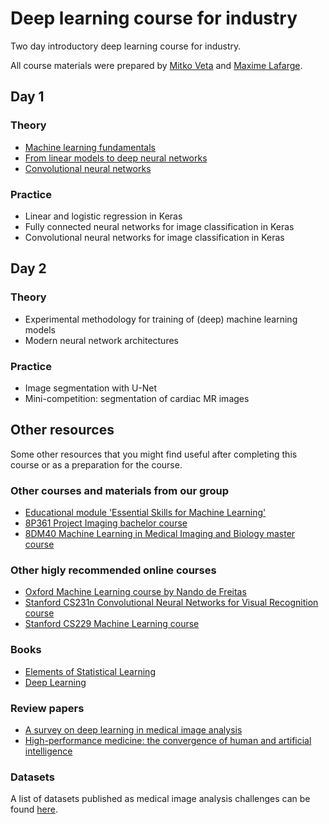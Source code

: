 # Deep learning course for industry
Two day introductory deep learning course for industry.

All course materials were prepared by [Mitko Veta](https://scholar.google.nl/citations?user=bfbic-IAAAAJ&hl=en) and [Maxime Lafarge](https://scholar.google.nl/citations?user=XyOz2lwAAAAJ&hl=en).

## Day 1

### Theory
* [Machine learning fundamentals](lectures/Convolutional%20neural%20networks.pdf)
* [From linear models to deep neural networks](lectures/Deep%20neural%20networks.pdf)
* [Convolutional neural networks](lectures/Machine%20learning%20fundamentals.pdf)

### Practice
* Linear and logistic regression in Keras
* Fully connected neural networks for image classification in Keras
* Convolutional neural networks for image classification in Keras

## Day 2

### Theory
* Experimental methodology for training of (deep) machine learning models
* Modern neural network architectures

### Practice
* Image segmentation with U-Net
* Mini-competition: segmentation of cardiac MR images

## Other resources
Some other resources that you might find useful after completing this course or as a preparation for the course.

### Other courses and materials from our group
* [Educational module 'Essential Skills for Machine Learning'](https://github.com/tueimage/essential-skills)
* [8P361 Project Imaging bachelor course](https://github.com/tueimage/8p361-project-imaging)
* [8DM40 Machine Learning in Medical Imaging and Biology master course](https://github.com/tueimage/8dm40-machine-learning)

### Other higly recommended online courses
* [Oxford Machine Learning course by Nando de Freitas](https://www.cs.ox.ac.uk/people/nando.defreitas/machinelearning/)
* [Stanford CS231n Convolutional Neural Networks for Visual Recognition course](http://cs231n.github.io/)
* [Stanford CS229 Machine Learning course](http://cs229.stanford.edu/)

### Books
* [Elements of Statistical Learning](https://web.stanford.edu/~hastie/ElemStatLearn/)
* [Deep Learning](https://www.deeplearningbook.org/)

### Review papers
* [A survey on deep learning in medical image analysis](https://www.sciencedirect.com/science/article/pii/S1361841517301135?via%3Dihub)
* [High-performance medicine: the convergence of human and artificial intelligence](https://www.nature.com/articles/s41591-018-0300-7)

### Datasets
A list of datasets published as medical image analysis challenges can be found [here](https://grand-challenge.org/challenges/).
